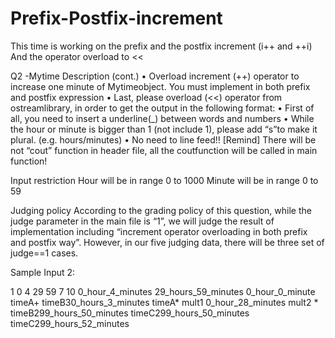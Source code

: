 # Prefix-Postfix-increment
This time is working on the prefix and the postfix increment (i++ and ++i)
And the operator overload to <<

Q2 -Mytime
Description (cont.)
•
Overload increment (++) operator to increase one minute of Mytimeobject. You must implement in both prefix and postfix expression
•
Last, please overload (<<) operator from ostreamlibrary, in order to get the output in the following format:
•
First of all, you need to insert a underline(_) between words and numbers
•
While the hour or minute is bigger than 1 (not include 1), please add “s”to make it plural. (e.g. hours/minutes)
•
No need to line feed!!
[Remind]
There will be not “cout” function in header file, all the coutfunction will be called in main function!

Input restriction
Hour will be in range 0 to 1000
Minute will be in range 0 to 59

Judging policy
According to the grading policy of this question, while the judge parameter in the main file is “1”, we will judge the result of implementation including “increment operator overloading in both prefix and postfix way”.
However, in our five judging data, there will be three set of judge==1 cases.

Sample Input 2:

1 0 4 29 59 7 10
0_hour_4_minutes
29_hours_59_minutes
0_hour_0_minute
timeA+ timeB30_hours_3_minutes
timeA* mult1 0_hour_28_minutes
mult2 * timeB299_hours_50_minutes
timeC299_hours_50_minutes
timeC299_hours_52_minutes

